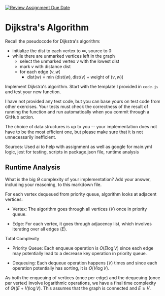 [![Review Assignment Due Date](https://classroom.github.com/assets/deadline-readme-button-24ddc0f5d75046c5622901739e7c5dd533143b0c8e959d652212380cedb1ea36.svg)](https://classroom.github.com/a/2Wy-Iis-)
# Dijkstra's Algorithm

Recall the pseudocode for Dijkstra's algorithm:
- initialize the dist to each vertex to $\infty$, source to 0
- while there are unmarked vertices left in the graph
    - select the unmarked vertex $v$ with the lowest dist
    - mark $v$ with distance dist
    - for each edge $(v,w)$
        - dist($w$) = min $\left(\textrm{dist}(w), \textrm{dist}(v) + \textrm{weight of }(v, w)\right)$

Implement Dijkstra's algorithm. Start with the template I provided in `code.js`
and test your new function.

I have not provided any test code, but you can base yours on test code from
other exercises. Your tests must check the correctness of the result of running
the function and run automatically when you commit through a GitHub action.

The choice of data structures is up to you -- your implementation does not have
to be the most efficient one, but please make sure that it is not unnecessarily
inefficient.

Sources: Used ai to help with assignment as well as google for main.yml logic, jest for testing, scripts in package.json file, runtime analysis

## Runtime Analysis

What is the big $\Theta$ complexity of your implementation? Add your
answer, including your reasoning, to this markdown file.

For each vertex dequeued from priority queue, algorithm looks at adjacent vertices:

- Vertex: The algorithm goes through all vertices $(V)$ once in priority queue.

- Edge: For each vertex, it goes through adjacency list, which involves iterating over all edges $(E)$.

Total Complexity

- Priority Queue: Each enqueue operation is $O(E \log V)$ since each edge may potentially lead to a decrease key operation in priority queue.

- Dequeuing: Each dequeue operation happens $(V)$ times and since each operation potentially has sorting, it is $O(V \log V)$.

As both the enqueuing of vertices (once per edge) and the dequeuing (once per vertex) involve logarithmic operations, we have a final time complexity of $\Theta((E + V) \log V)$. This assumes that the graph is connected and $E \geq V$.
